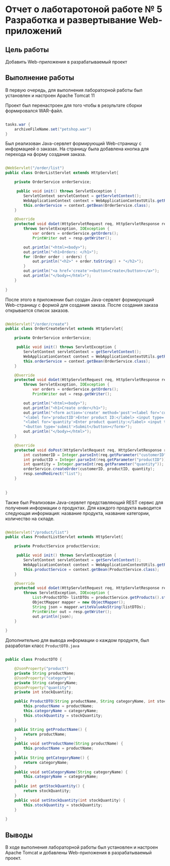 # Отчет о лаботаротоной работе № 5 Разработка и развертывание Web-приложений

## Цель работы
Добавить Web-приложения в разрабатываемый проект

## Выполнение работы

В первую очередь, для выполнения лабораторной работы был установлен и настроен Apache Tomcat 11

Проект был перенастроен для того чтобы в результате сборки формировался WAR-файл.

```java

tasks.war {
    archiveFileName.set("petshop.war")
}

```

Был реализован Java-сервлет формирующий Web-страницу с информацией о заказах.
На страницу была добавлена кнопка для перехода на форму создания заказа.

```java

@WebServlet("/order/list")
public class OrderListServlet extends HttpServlet{

    private OrderService orderService;

     public void init() throws ServletException {
        ServletContext servletContext = getServletContext();
        WebApplicationContext context = WebApplicationContextUtils.getRequiredWebApplicationContext(servletContext);
        this.orderService = context.getBean(OrderService.class);
    }

    @Override
    protected void doGet(HttpServletRequest req, HttpServletResponse resp) 
        throws ServletException, IOException {
            var orders = orderService.getOrders();
            PrintWriter out = resp.getWriter();

        out.println("<html><body>");
        out.println("<h1>Orders: </h1>");
        for (Order order : orders) {
            out.println("<h2>" + order.toString() + "</h2>");
        }
        out.println("<a href='create'><button>Create</button></a>");
        out.println("</body></html>");
    }
    
}

```

После этого в приложении был создан Java-сервлет формирующий Web-страницу с формой для создания заказа.
После создания заказа открывается список заказов.

```java

@WebServlet("/order/create")
public class OrderCreateServlet extends HttpServlet{

    private OrderService orderService;

     public void init() throws ServletException {
        ServletContext servletContext = getServletContext();
        WebApplicationContext context = WebApplicationContextUtils.getRequiredWebApplicationContext(servletContext);
        this.orderService = context.getBean(OrderService.class);
    }

    @Override
    protected void doGet(HttpServletRequest req, HttpServletResponse resp) 
        throws ServletException, IOException {
            var orders = orderService.getOrders();
            PrintWriter out = resp.getWriter();

        out.println("<html><body>");
        out.println("<h1>Create order</h1>");
        out.println("<form action='create' method='post'><label for='customerID'>Enter customer ID:</label><input type='text' name='customerID' id='customerID' required/><br/>" + 
        "<label for='productID'>Enter product ID:</label> <input type='text' name='productID' id='productID' required /><br/>" + 
        "<label for='quantity'>Enter product quantity:</label> <input type='text' name='quantity' id='quantity' required /><br/>" + 
        "<button type='submit'>Submit</button></form>");
        out.println("</body></html>");
    }

    @Override
    protected void doPost(HttpServletRequest req, HttpServletResponse resp) throws ServletException, IOException{
        int customerID = Integer.parseInt(req.getParameter("customerID"));
        int productID = Integer.parseInt(req.getParameter("productID"));
        int quantity = Integer.parseInt(req.getParameter("quantity"));
        orderService.createOrder(customerID, productID, quantity);
        resp.sendRedirect("list");
    }
    
    
}

```

Также был Реализован Java-сервлет представляющий REST сервис для получения информации о продуктах.
Для каждого продукта выводится следующая информация: название продукта, название категории, количество на складе.

```java

@WebServlet("/product/list")
public class ProductListServlet extends HttpServlet{

    private ProductService productService;

     public void init() throws ServletException {
        ServletContext servletContext = getServletContext();
        WebApplicationContext context = WebApplicationContextUtils.getRequiredWebApplicationContext(servletContext);
        this.productService = context.getBean(ProductService.class);
    }

    @Override
    protected void doGet(HttpServletRequest req, HttpServletResponse resp) 
        throws ServletException, IOException {
            List<ProductDTO> listDTOs = productService.getProducts().stream().map(x -> new ProductDTO(x.getName(), x.getCategory().getName(), x.getStockQuantity())).collect(Collectors.toList());
            ObjectMapper mapper = new ObjectMapper();
            String json = mapper.writeValueAsString(listDTOs);
            PrintWriter out = resp.getWriter();
            out.println(json);
    }
    
}

```

Дополнительно для вывода информации о каждом продукте, был разработан класс ```ProductDTO.java```

``` java

public class ProductDTO {

    @JsonProperty("product")
    private String productName;
    @JsonProperty("category")
    private String categoryName;
    @JsonProperty("quantity")
    private int stockQuantity;

    public ProductDTO(String productName, String categoryName, int stockQuantity) {
        this.productName = productName;
        this.categoryName = categoryName;
        this.stockQuantity = stockQuantity;
    }

    public String getProductName() {
        return productName;
    }
    public void setProductName(String productName) {
        this.productName = productName;
    }
    public String getCategoryName() {
        return categoryName;
    }
    public void setCategoryName(String categoryName) {
        this.categoryName = categoryName;
    }
    public int getStockQuantity() {
        return stockQuantity;
    }
    public void setStockQuantity(int stockQuantity) {
        this.stockQuantity = stockQuantity;
    }
    
}

```


## Выводы
В ходе выполнения лабораторной работы был установлен и настроен Apache Tomcat и добавлены Web-приложения в разрабатываемый проект.